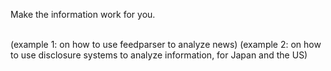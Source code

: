 Make the information work for you.

<br>
(example 1: on how to use feedparser to analyze news)
(example 2: on how to use disclosure systems to analyze information, for Japan and the US)
